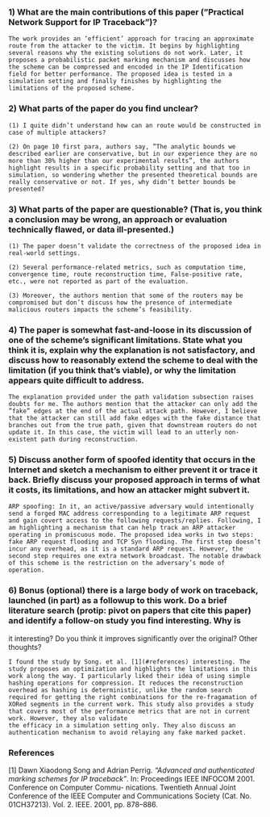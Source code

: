 ### 1) What are the main contributions of this paper (”Practical Network Support for IP Traceback”)?
    The work provides an ‘efficient’ approach for tracing an approximate route from the attacker to the victim. It begins by highlighting several reasons why the existing solutions do not work. Later, it proposes a probabilistic packet marking mechanism and discusses how the scheme can be compressed and encoded in the IP Identification field for better performance. The proposed idea is tested in a simulation setting and finally finishes by highlighting the limitations of the proposed scheme.

### 2) What parts of the paper do you find unclear?
    (1) I quite didn’t understand how can an route would be constructed in case of multiple attackers?

    (2) On page 10 first para, authors say, ”The analytic bounds we described earlier are conservative, but in our experience they are no more than 30% higher than our experimental results”, the authors highlight results in a specific probability setting and that too in simulation, so wondering whether the presented theoretical bounds are really conservative or not. If yes, why didn’t better bounds be presented?

### 3) What parts of the paper are questionable? (That is, you think a conclusion may be wrong, an approach or evaluation technically flawed, or data ill-presented.)
    (1) The paper doesn’t validate the correctness of the proposed idea in real-world settings.

    (2) Several performance-related metrics, such as computation time, convergence time, route reconstruction time, False-positive rate, etc., were not reported as part of the evaluation.
    
    (3) Moreover, the authors mention that some of the routers may be compromised but don’t discuss how the presence of intermediate malicious routers impacts the scheme’s feasibility.

### 4) The paper is somewhat fast-and-loose in its discussion of one of the scheme’s significant limitations. State what you think it is, explain why the explanation is not satisfactory, and discuss how to reasonably extend the scheme to deal with the limitation (if you think that’s viable), or why the limitation appears quite difficult to address.
    The explanation provided under the path validation subsection raises doubts for me. The authors mention that the attacker can only add the ”fake” edges at the end of the actual attack path. However, I believe that the attacker can still add fake edges with the fake distance that branches out from the true path, given that downstream routers do not update it. In this case, the victim will lead to an utterly non-existent path during reconstruction.

### 5) Discuss another form of spoofed identity that occurs in the Internet and sketch a mechanism to either prevent it or trace it back. Briefly discuss your proposed approach in terms of what it costs, its limitations, and how an attacker might subvert it.

    ARP spoofing: In it, an active/passive adversary would intentionally send a forged MAC address corresponding to a legitimate ARP request and gain covert access to the following requests/replies. Following, I am highlighting a mechanism that can help track an ARP attacker operating in promiscuous mode. The proposed idea works in two steps: fake ARP request flooding and TCP Syn flooding. The first step doesn’t incur any overhead, as it is a standard ARP request. However, the second step requires one extra network broadcast. The notable drawback of this scheme is the restriction on the adversary’s mode of operation.

### 6) Bonus (optional) there is a large body of work on traceback, launched (in part) as a followup to this work. Do a brief literature search (protip: pivot on papers that cite this paper) and identify a follow-on study you find interesting. Why is
it interesting? Do you think it improves significantly over the original? Other thoughts?

    I found the study by Song. et al. [1](#references) interesting. The study proposes an optimization and highlights the limitations in this work along the way. I particularly liked their idea of using simple hashing operations for compression. It reduces the reconstruction overhead as hashing is deterministic, unlike the random search required for getting the right combinations for the re-fragamation of XORed segments in the current work. This study also provides a study that covers most of the performance metrics that are not in current work. However, they also validate
    the efficacy in a simulation setting only. They also discuss an authentication mechanism to avoid relaying any fake marked packet.

### References

[1] Dawn Xiaodong Song and Adrian Perrig. *“Advanced and authenticated marking schemes for IP traceback”*. In: Proceedings IEEE INFOCOM 2001. Conference on Computer Commu-
nications. Twentieth Annual Joint Conference of the IEEE Computer and Communications
Society (Cat. No. 01CH37213). Vol. 2. IEEE. 2001, pp. 878–886.